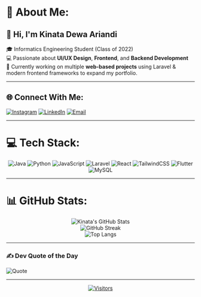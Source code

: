 # 💫 About Me:
## 👋 Hi, I'm **Kinata Dewa Ariandi**
🎓 Informatics Engineering Student (Class of 2022)  
💻 Passionate about **UI/UX Design**, **Frontend**, and **Backend Development**  
🚀 Currently working on multiple **web-based projects** using Laravel & modern frontend frameworks to expand my portfolio.  

---

## 🌐 Connect With Me:
[![Instagram](https://img.shields.io/badge/-Instagram-E4405F?style=for-the-badge&logo=instagram&logoColor=white)](https://instagram.com/dewaarnd)
[![LinkedIn](https://img.shields.io/badge/-LinkedIn-0077B5?style=for-the-badge&logo=linkedin&logoColor=white)](https://www.linkedin.com/in/kinata-dewa-ariandi-77729725a/)
[![Email](https://img.shields.io/badge/-Email-D14836?style=for-the-badge&logo=gmail&logoColor=white)](mailto:kinatadewaariandi@gmail.com)

---

# 💻 Tech Stack:
<div align="center">

![Java](https://img.shields.io/badge/Java-ED8B00?style=for-the-badge&logo=openjdk&logoColor=white)
![Python](https://img.shields.io/badge/Python-3670A0?style=for-the-badge&logo=python&logoColor=ffdd54)
![JavaScript](https://img.shields.io/badge/JavaScript-323330?style=for-the-badge&logo=javascript&logoColor=F7DF1E)
![Laravel](https://img.shields.io/badge/Laravel-FF2D20?style=for-the-badge&logo=laravel&logoColor=white)
![React](https://img.shields.io/badge/React-20232A?style=for-the-badge&logo=react&logoColor=61DAFB)
![TailwindCSS](https://img.shields.io/badge/TailwindCSS-38B2AC?style=for-the-badge&logo=tailwind-css&logoColor=white)
![Flutter](https://img.shields.io/badge/Flutter-02569B?style=for-the-badge&logo=flutter&logoColor=white)
![MySQL](https://img.shields.io/badge/MySQL-4479A1?style=for-the-badge&logo=mysql&logoColor=white)

</div>

---

# 📊 GitHub Stats:
<div align="center">

![Kinata's GitHub Stats](https://github-readme-stats.vercel.app/api?username=KinataDewa&theme=tokyonight&hide_border=true&show_icons=true&count_private=true)  
![GitHub Streak](https://nirzak-streak-stats.vercel.app/?user=KinataDewa&theme=tokyonight&hide_border=true)  
![Top Langs](https://github-readme-stats.vercel.app/api/top-langs/?username=KinataDewa&theme=tokyonight&hide_border=true&layout=compact)

</div>

---

### ✍️ Dev Quote of the Day
![Quote](https://quotes-github-readme.vercel.app/api?type=horizontal&theme=radical)

---

<div align="center">

[![Visitors](https://visitcount.itsvg.in/api?id=KinataDewa&icon=5&color=6)](https://visitcount.itsvg.in)

</div>
